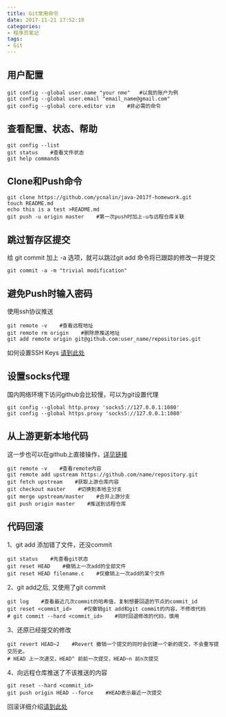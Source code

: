 ```yaml
---
title: Git常用命令
date: 2017-11-21 17:52:19
categories:
- 程序员笔记
tags: 
- Git
---
```


## 用户配置
```shell
git config --global user.name "your nme"   #以我的账户为例
git config --global user.email "email_name@gmail.com"
git config --global core.editor vim    #非必需的命令
```
## 查看配置、状态、帮助
```shell
git config --list
git status    #查看文件状态
git help commands
```
## Clone和Push命令
```shell
git clone https://github.com/ycnalin/java-2017f-homework.git
touch README.md
echo this is a test >README.md
git push -u origin master    #第一次push时加上-u与远程仓库关联
```
## 跳过暂存区提交
给 git commit 加上 -a 选项，就可以跳过git add 命令将已跟踪的修改一并提交
```shell
git commit -a -m "trivial modification"
```
## 避免Push时输入密码
使用ssh协议推送
```shell
git remote -v    #查看远程地址
git remote rm origin    #删除原推送地址
git add remote origin git@github.com:user_name/repositories.git
```
如何设置SSH Keys [请到此处](https://www.digitalocean.com/community/tutorials/how-to-set-up-ssh-keys--2 "请到此处")
## 设置socks代理
国内网络环境下访问github会比较慢，可以为git设置代理
```shell
git config --global http.proxy 'socks5://127.0.0.1:1080'
git config --global https.proxy 'socks5://127.0.0.1:1080'
```
## 从上游更新本地代码
这一步也可以在github上直接操作，[详见链接](https://jinlong.github.io/2015/10/12/syncing-a-fork/ "详见链接")
```shell
git remote -v    #查看remote内容
git remote add upstream https://github.com/name/repository.git
git fetch upstream    #获取上游仓库内容
git checkout master    #切换到本地主分支
git merge upstream/master    #合并上游分支
git push origin master    #推送到远程仓库
```
## 代码回滚

1、git add 添加错了文件，还没commit
```shell
git status    #先查看git状态
git reset HEAD    #撤销上一次add的全部文件
git reset HEAD filename.c    #仅撤销上一次add的某个文件
```
2、git add之后, 又使用了git commit
```shell
git log    #查看最近几次commit的哈希值，复制想要回退的节点的commit_id
git reset <commit_id>    #仅撤销git add和git commit的内容，不修改代码
# git commit --hard <commit_id>    #同时回退修改的代码，慎用
```
3、还原已经提交的修改
```shell
git revert HEAD~2    #Revert 撤销一个提交的同时会创建一个新的提交，不会重写提交历史。
# HEAD 上一次递交，HEAD^ 前前一次提交，HEAD~n 前n次提交
```
4、向远程仓库推送了不该推送的内容
```shell
git reset --hard <commit_id>
git push origin HEAD --force    #HEAD表示最近一次提交
```
回滚详细介绍[请到此处](https://github.com/geeeeeeeeek/git-recipes/wiki/5.2-%E4%BB%A3%E7%A0%81%E5%9B%9E%E6%BB%9A%EF%BC%9AReset%E3%80%81Checkout%E3%80%81Revert-%E7%9A%84%E9%80%89%E6%8B%A9 "转至此处")


